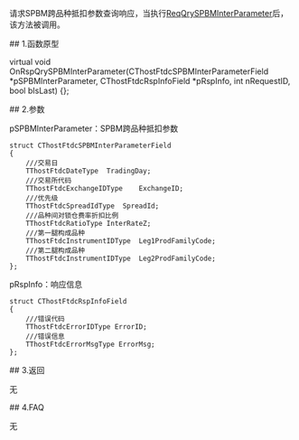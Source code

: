 <p>请求SPBM跨品种抵扣参数查询响应，当执行<a href="../../CTHOSTFTDCTRADERSPI/REQQRYSPBMINTERPARAMETER/">ReqQrySPBMInterParameter</a>后，该方法被调用。</p>
<span class="anchor" id="35f198d1-dc25-4d2a-abf8-f49a8347840a"></span>
## 1.函数原型
<p>virtual void OnRspQrySPBMInterParameter(CThostFtdcSPBMInterParameterField *pSPBMInterParameter, CThostFtdcRspInfoField *pRspInfo, int nRequestID, bool bIsLast) {};</p>
<span class="anchor" id="86d64249-e656-46cc-905b-b46366085827"></span>
## 2.参数
<p>pSPBMInterParameter：SPBM跨品种抵扣参数</p>
<pre><code>struct CThostFtdcSPBMInterParameterField
{
    ///交易日
    TThostFtdcDateType  TradingDay;
    ///交易所代码
    TThostFtdcExchangeIDType    ExchangeID;
    ///优先级
    TThostFtdcSpreadIdType  SpreadId;
    ///品种间对锁仓费率折扣比例
    TThostFtdcRatioType InterRateZ;
    ///第一腿构成品种
    TThostFtdcInstrumentIDType  Leg1ProdFamilyCode;
    ///第二腿构成品种
    TThostFtdcInstrumentIDType  Leg2ProdFamilyCode;
};
</code></pre>
<p>pRspInfo：响应信息</p>
<pre><code>struct CThostFtdcRspInfoField
{
    ///错误代码
    TThostFtdcErrorIDType ErrorID;
    ///错误信息
    TThostFtdcErrorMsgType ErrorMsg;
};
</code></pre>
<span class="anchor" id="e71dd95b-da1a-4d06-9c5b-b75100729934"></span>
## 3.返回
<p>无</p>
<span class="anchor" id="b96e9277-2b37-45f9-ac56-3092790bdd91"></span>
## 4.FAQ
<p>无</p>

